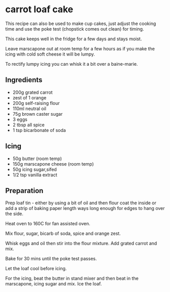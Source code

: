 # carrot loaf cake

This recipe can also be used to make cup cakes, just adjust the cooking time and use the poke test (chopstick comes out clean) for timing.

This cake keeps well in the fridge for a few days and stays moist.

Leave marscapone out at room temp for a few hours as if you make the icing with cold soft cheese it will be lumpy.

To rectify lumpy icing you can whisk it a bit over a baine-marie.

## Ingredients

- 200g grated carrot 
- zest of 1 orange
- 200g self-raising flour
- 110ml neutral oil
- 75g brown caster sugar
- 3 eggs
- 2 tbsp all spice
- 1 tsp bicarbonate of soda

## Icing

- 50g butter (room temp)
- 150g marscapone cheese (room temp)
- 50g icing sugar,sifed
- 1/2 tsp vanilla extract

## Preparation

Prep loaf tin - either by using a bit of oil and then flour coat the inside or add a strip of baking paper length ways long enough for edges to hang over the side.

Heat oven to 160C for fan assisted oven.

Mix flour, sugar, bicarb of soda, spice and orange zest.

Whisk eggs and oil then stir into the flour mixture. Add grated carrot and mix.

Bake for 30 mins until the poke test passes.

Let the loaf cool before icing.

For the icing, beat the butter in stand mixer and then beat in the marscapone, icing sugar and mix. Ice the loaf.

